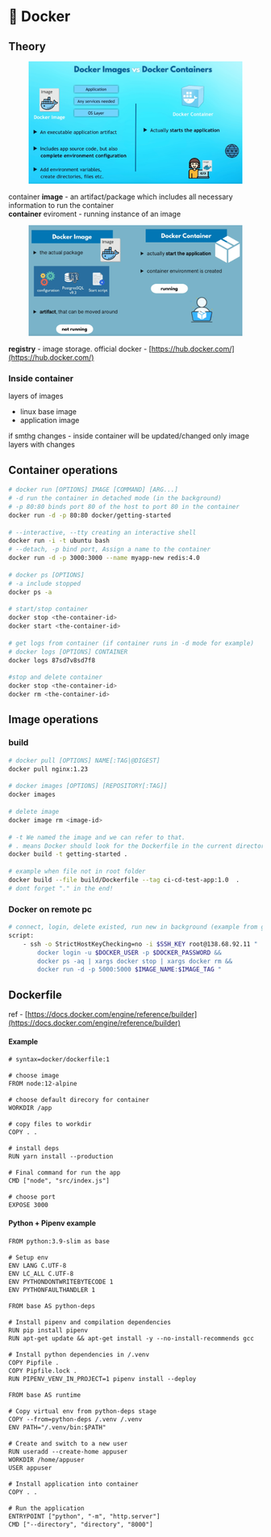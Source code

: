 # 🐋 Docker

## Theory

<figure><img src="../../../.gitbook/assets/image.png" alt=""><figcaption></figcaption></figure>

container **image** - an artifact/package which includes all necessary information to run the container\
**container** eviroment - running instance of an image

<figure><img src="../../../.gitbook/assets/image (2).png" alt=""><figcaption></figcaption></figure>

**registry** - image storage. official docker - [https://hub.docker.com/](https://hub.docker.com/)

### Inside container

layers of images

* linux base image
* application image

if smthg changes - inside container will be updated/changed only image layers with changes

## Container operations

```bash
# docker run [OPTIONS] IMAGE [COMMAND] [ARG...]
# -d run the container in detached mode (in the background)
# -p 80:80 binds port 80 of the host to port 80 in the container
docker run -d -p 80:80 docker/getting-started

# --interactive, --tty creating an interactive shell
docker run -i -t ubuntu bash
# --detach, -p bind port, Assign a name to the container
docker run -d -p 3000:3000 --name myapp-new redis:4.0

# docker ps [OPTIONS] 
# -a include stopped
docker ps -a 

# start/stop container
docker stop <the-container-id>
docker start <the-container-id>

# get logs from container (if container runs in -d mode for example)
# docker logs [OPTIONS] CONTAINER
docker logs 87sd7v8sd7f8

#stop and delete container
docker stop <the-container-id>
docker rm <the-container-id>
```

## Image operations

### build

```bash
# docker pull [OPTIONS] NAME[:TAG|@DIGEST]
docker pull nginx:1.23

# docker images [OPTIONS] [REPOSITORY[:TAG]]
docker images

# delete image
docker image rm <image-id>

# -t We named the image and we can refer to that.
# . means Docker should look for the Dockerfile in the current directory.
docker build -t getting-started .

# example when file not in root folder
docker build --file build/Dockerfile --tag ci-cd-test-app:1.0  .
# dont forget "." in the end!
```

### Docker on remote pc

```bash
# connect, login, delete existed, run new in background (example from gitlab ci)
script:
    - ssh -o StrictHostKeyChecking=no -i $SSH_KEY root@138.68.92.11 "
        docker login -u $DOCKER_USER -p $DOCKER_PASSWORD &&
        docker ps -aq | xargs docker stop | xargs docker rm && 
        docker run -d -p 5000:5000 $IMAGE_NAME:$IMAGE_TAG " 
```

## Dockerfile

ref - [https://docs.docker.com/engine/reference/builder](https://docs.docker.com/engine/reference/builder)

#### Example

```docker
# syntax=docker/dockerfile:1

# choose image
FROM node:12-alpine 

# choose default direcory for container 
WORKDIR /app

# copy files to workdir
COPY . .

# install deps
RUN yarn install --production

# Final command for run the app
CMD ["node", "src/index.js"]

# choose port
EXPOSE 3000
```

#### Python + Pipenv example <a href="#remove-a-container-using-the-cli" id="remove-a-container-using-the-cli"></a>

```docker
FROM python:3.9-slim as base

# Setup env
ENV LANG C.UTF-8
ENV LC_ALL C.UTF-8
ENV PYTHONDONTWRITEBYTECODE 1
ENV PYTHONFAULTHANDLER 1

FROM base AS python-deps

# Install pipenv and compilation dependencies
RUN pip install pipenv
RUN apt-get update && apt-get install -y --no-install-recommends gcc

# Install python dependencies in /.venv
COPY Pipfile .
COPY Pipfile.lock .
RUN PIPENV_VENV_IN_PROJECT=1 pipenv install --deploy

FROM base AS runtime

# Copy virtual env from python-deps stage
COPY --from=python-deps /.venv /.venv
ENV PATH="/.venv/bin:$PATH"

# Create and switch to a new user
RUN useradd --create-home appuser
WORKDIR /home/appuser
USER appuser

# Install application into container
COPY . .

# Run the application
ENTRYPOINT ["python", "-m", "http.server"]
CMD ["--directory", "directory", "8000"]
```
